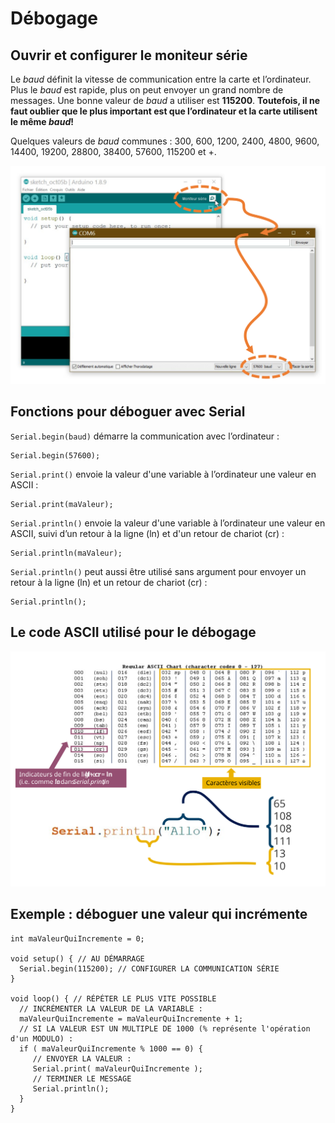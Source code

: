 # Débogage

## Ouvrir et configurer le moniteur série

Le *baud* définit la vitesse de communication entre la carte et l’ordinateur. Plus le *baud* est rapide, plus on peut envoyer un grand nombre de messages. Une bonne valeur de *baud* a utiliser est **115200**. **Toutefois, il ne faut oublier que le plus important est que l’ordinateur et la carte utilisent le même *baud*!**

Quelques valeurs de *baud* communes : 300, 600, 1200, 2400, 4800, 9600, 14400, 19200, 28800, 38400, 57600, 115200 et +.

![Ouvrir et configurer le moniteur série](./arduino_serie_ouvrir.svg)

## Fonctions pour déboguer avec Serial

`Serial.begin(baud)` démarre la communication avec l’ordinateur :
```arduino
Serial.begin(57600);
```

`Serial.print()` envoie la valeur d'une variable à l’ordinateur une valeur en ASCII :
```arduino
Serial.print(maValeur);
```

`Serial.println()` envoie la valeur d'une variable à l’ordinateur une valeur en ASCII, suivi d’un retour à la ligne (ln) et d'un retour de chariot (cr) :
```arduino
Serial.println(maValeur);
```

`Serial.println()`  peut aussi être utilisé sans argument pour envoyer un retour à la ligne (ln) et un retour de chariot (cr) :
```arduino
Serial.println();
```

## Le code ASCII utilisé pour le débogage

![Le code ASCII ](./arduino_serie_ascii.svg)

## Exemple : déboguer une valeur qui incrémente

```arduino
int maValeurQuiIncremente = 0;

void setup() { // AU DÉMARRAGE
  Serial.begin(115200); // CONFIGURER LA COMMUNICATION SÉRIE
}

void loop() { // RÉPÉTER LE PLUS VITE POSSIBLE
  // INCRÉMENTER LA VALEUR DE LA VARIABLE :
  maValeurQuiIncremente = maValeurQuiIncremente + 1;
  // SI LA VALEUR EST UN MULTIPLE DE 1000 (% représente l'opération d'un MODULO) :
  if ( maValeurQuiIncremente % 1000 == 0) {
     // ENVOYER LA VALEUR :
     Serial.print( maValeurQuiIncremente );
     // TERMINER LE MESSAGE
     Serial.println(); 
  }
}
```

